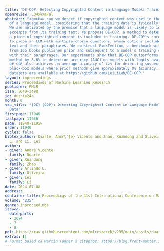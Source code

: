 ```yaml
---
title: 'DE-COP: Detecting Copyrighted Content in Language Models Training Data'
openreview: LO4xhXmFal
abstract: "<em>How can we detect if copyrighted content was used in the training process
  of a language model, considering that the training data is typically undisclosed?</em>
  We are motivated by the premise that a language model is likely to identify verbatim
  excerpts from its training text. We propose DE-COP, a method to determine whether
  a piece of copyrighted content is included in training. DE-COP’s core approach is
  to probe an LLM with multiple-choice questions, whose options include both verbatim
  text and their paraphrases. We construct BookTection, a benchmark with excerpts
  from 165 books published prior and subsequent to a model’s training cutoff, along
  with their paraphrases. Our experiments show that DE-COP outperforms the prior best
  method by 8.6% in detection accuracy (AUC) on models with logits available. Moreover,
  DE-COP also achieves an average accuracy of 72% for detecting suspect books on fully
  black-box models where prior methods give approximately 0% accuracy. The code and
  datasets are available at https://github.com/LeiLiLab/DE-COP."
layout: inproceedings
series: Proceedings of Machine Learning Research
publisher: PMLR
issn: 2640-3498
id: duarte24a
month: 0
tex_title: "{DE}-{COP}: Detecting Copyrighted Content in Language Models Training
  Data"
firstpage: 11940
lastpage: 11956
page: 11940-11956
order: 11940
cycles: false
bibtex_author: Duarte, Andr\'{e} Vicente and Zhao, Xuandong and Oliveira, Arlindo
  L. and Li, Lei
author:
- given: André Vicente
  family: Duarte
- given: Xuandong
  family: Zhao
- given: Arlindo L.
  family: Oliveira
- given: Lei
  family: Li
date: 2024-07-08
address:
container-title: Proceedings of the 41st International Conference on Machine Learning
volume: '235'
genre: inproceedings
issued:
  date-parts:
  - 2024
  - 7
  - 8
pdf: https://raw.githubusercontent.com/mlresearch/v235/main/assets/duarte24a/duarte24a.pdf
extras: []
# Format based on Martin Fenner's citeproc: https://blog.front-matter.io/posts/citeproc-yaml-for-bibliographies/
---
```

